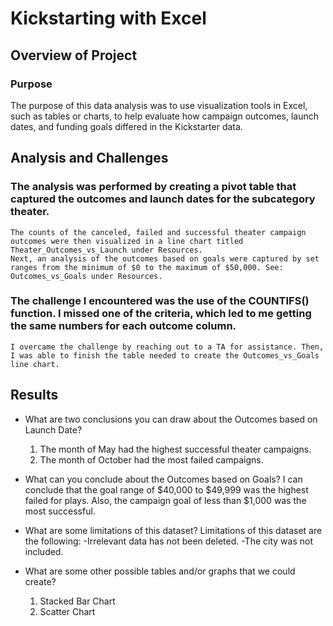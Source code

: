 # Kickstarting with Excel

## Overview of Project

### Purpose
The purpose of this data analysis was to use visualization tools in Excel, such as tables or charts, to help evaluate how campaign outcomes, launch dates, and funding goals differed
in the Kickstarter data.

## Analysis and Challenges

### The analysis was performed by creating a pivot table that captured the outcomes and launch dates for the subcategory theater. 
    The counts of the canceled, failed and successful theater campaign outcomes were then visualized in a line chart titled Theater_Outcomes_vs_Launch under Resources.
    Next, an analysis of the outcomes based on goals were captured by set ranges from the minimum of $0 to the maximum of $50,000. See: Outcomes_vs_Goals under Resources.

### The challenge I encountered was the use of the COUNTIFS() function. I missed one of the criteria, which led to me getting the same numbers for each outcome column. 
    I overcame the challenge by reaching out to a TA for assistance. Then, I was able to finish the table needed to create the Outcomes_vs_Goals line chart.

## Results

- What are two conclusions you can draw about the Outcomes based on Launch Date?
  1. The month of May had the highest successful theater campaigns. 
  2. The month of October had the most failed campaigns.

- What can you conclude about the Outcomes based on Goals?
  I can conclude that the goal range of $40,000 to $49,999 was the highest failed for plays. 
  Also, the campaign goal of less than $1,000 was the most successful.

- What are some limitations of this dataset?
  Limitations of this dataset are the following:
	-Irrelevant data has not been deleted. 
	-The city was not included.

- What are some other possible tables and/or graphs that we could create?
  1. Stacked Bar Chart
  2. Scatter Chart
